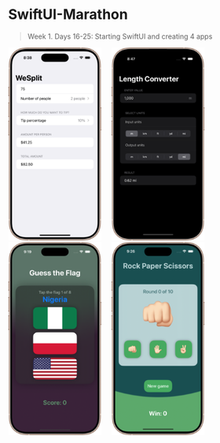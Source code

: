 # SwiftUI-Marathon

> Week 1. Days 16-25: Starting SwiftUI and creating 4 apps

<img src="https://github.com/glbrom/SwiftUI-Marathon/blob/638178ea0dde7ca7d335c377fd1b13bfb8851d76/Assets/Week%201/WeSplit.png" width="190">&nbsp;&nbsp;&nbsp;&nbsp;&nbsp;<img src="https://github.com/glbrom/SwiftUI-Marathon/blob/638178ea0dde7ca7d335c377fd1b13bfb8851d76/Assets/Week%201/Length%20Converter.png" width="190">&nbsp;&nbsp;&nbsp;&nbsp;&nbsp;<img src="https://github.com/glbrom/SwiftUI-Marathon/blob/8541e9f147cb4ebb4e310bc267c32ab3e1274cd6/Assets/Week%201/Guess%20the%20Flag.png" width="190">&nbsp;&nbsp;&nbsp;&nbsp;&nbsp;<img src="https://github.com/glbrom/SwiftUI-Marathon/blob/638178ea0dde7ca7d335c377fd1b13bfb8851d76/Assets/Week%201/PRS.png" width="190">
